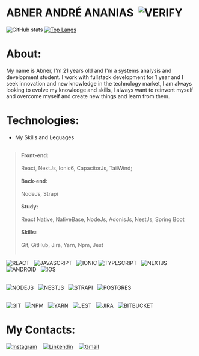 # ABNER ANDRÉ ANANIAS&nbsp;&nbsp;![VERIFY](https://img.icons8.com/color/30/instagram-verification-badge.png)


![GitHub stats](https://github-readme-stats.vercel.app/api?username=abnerndr&show_icons=true&theme=midnight-purple)
[![Top Langs](https://github-readme-stats.vercel.app/api/top-langs/?username=abnerndr&layout=compact&theme=midnight-purple)](https://github.com/abnerndr/github-readme-stats)





# About:
My name is Abner, I'm 21 years old and I'm a systems analysis and development student. I work with fullstack development for 1 year and I seek innovation and new knowledge in the technology market, I am always looking to evolve my knowledge and skills, I always want to reinvent myself and overcome myself and create new things and learn from them.


# Technologies:
* My Skills and Leguages<br><br>
> **Front-end:**<br><br>
> React, NextJs, Ionic6, CapacitorJs, TailWind;<br><br>
**Back-end:**<br><br>
> NodeJs, Strapi<br><br>
**Study:**<br><br>
>React Native, NativeBase, NodeJs, AdonisJs, NestJs, Spring Boot<br><br>
**Skills:**<br><br>
> Git, GitHub, Jira, Yarn, Npm, Jest<br><br>

![REACT](https://img.icons8.com/color/60/react-native.png)&nbsp;&nbsp;
![JAVASCRIPT](https://img.icons8.com/color/60/javascript--v1.png)&nbsp;&nbsp;
![IONIC](https://img.icons8.com/external-tal-revivo-shadow-tal-revivo/60/external-ionic-a-complete-open-source-sdk-for-hybrid-mobile-app-development-logo-shadow-tal-revivo.png)
![TYPESCRIPT](https://img.icons8.com/fluency/60/typescript.png)&nbsp;&nbsp;
![NEXTJS](https://i.im.ge/2022/07/25/FIX1oh.png)&nbsp;&nbsp;
![ANDROID](https://cdn3.iconfinder.com/data/icons/logos-brands-3/24/logo_brand_brands_logos_android-58.png)&nbsp;&nbsp;
![IOS](https://cdn0.iconfinder.com/data/icons/flat-round-system/512/iOS-58.png)<br><br>

![NODEJS](https://cdn4.iconfinder.com/data/icons/logos-and-brands/512/233_Node_Js_logo-66.png)&nbsp;&nbsp;
![NESTJS](https://img.icons8.com/color/60/nestjs.png)&nbsp;&nbsp;
![STRAPI](https://i.im.ge/2022/07/25/FDGtmm.png)&nbsp;&nbsp;
![POSTGRES](https://img.icons8.com/color/60/postgreesql.png)<br><br>

![GIT](https://cdn3.iconfinder.com/data/icons/social-media-2169/24/social_media_social_media_logo_git-60.png)&nbsp;&nbsp;
![NPM](https://img.icons8.com/color/60/npm.png)&nbsp;&nbsp;
![YARN](https://cdn.icon-icons.com/icons2/2699/PNG/64/yarnpkg_logo_icon_170667.png)&nbsp;&nbsp;
![JEST](https://img.icons8.com/external-tal-revivo-color-tal-revivo/60/external-jest-can-collect-code-coverage-information-from-entire-projects-logo-color-tal-revivo.png)&nbsp;&nbsp;
![JIRA](https://img.icons8.com/color/60/jira.png)&nbsp;&nbsp;
![BITBUCKET](https://img.icons8.com/external-tal-revivo-shadow-tal-revivo/60/external-bitbucket-is-a-web-based-version-control-repository-hosting-service-logo-shadow-tal-revivo.png)

# My Contacts:

[![Instagram](https://img.icons8.com/arcade/64/instagram-new.png)](https://www.instagram.com/abner.ananias/)&nbsp;&nbsp;&nbsp;
[![Linkendin](https://img.icons8.com/fluency/60/linkedin.png)](https://www.linkedin.com/in/abner-andre-ananias/)&nbsp;&nbsp;&nbsp;
[![Gmail](https://img.icons8.com/fluency/60/google-plus-squared.png)](mailto:abnerndr.dev@gmail.com)&nbsp;&nbsp;&nbsp;




